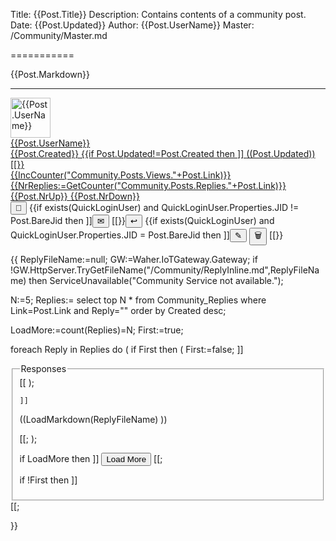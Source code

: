 ﻿Title: {{Post.Title}}
Description: Contains contents of a community post.
Date: {{Post.Updated}}
Author: {{Post.UserName}}
Master: /Community/Master.md

===========

<div id="{{Post.ObjectId}}">
<div id="Content{{Post.ObjectId}}">

{{Post.Markdown}}

</div>
<hr/>
<div class='footer'>
<a href="/Community/Author/{{Post.UserId}}">
<img alt='{{Post.UserName}}' with='64' height='64' src='{{Post.AvatarUrl}}?Width=64&Height=64'/>
<div class='authorInfo'>
<span class='author'>{{Post.UserName}}</span>
<br/>
<span class='created'>{{Post.Created}}</span>
{{if Post.Updated!=Post.Created then ]]
<span class='updated'>((Post.Updated))</span>[[}}
<br/>
<span class='views'>{{IncCounter("Community.Posts.Views."+Post.Link)}}</span>
<span class='replies' onclick="OpenLink('/Community/Post/{{Post.Link}}');event.preventDefault()">{{NrReplies:=GetCounter("Community.Posts.Replies."+Post.Link)}}</span>
<span class='upvotes' id="up{{Post.ObjectId}}" onclick="{{exists(QuickLoginUser) ? ]]VotePost('((Post.ObjectId))',true)[[ : ]]DoLogin()[[}};event.preventDefault()">{{Post.NrUp}}</span>
<span class='downvotes' id="down{{Post.ObjectId}}" onclick="{{exists(QuickLoginUser) ? ]]VotePost('((Post.ObjectId))',false)[[ : ]]DoLogin()[[}};event.preventDefault()">{{Post.NrDown}}</span>
</div></a>
<div class="toolbar">
<button type="button" onclick="OpenLink('/Community/Post/{{Post.Link}}')" title="Direct link to page." class="unicodeChar">🔗</button>
{{if exists(QuickLoginUser) and QuickLoginUser.Properties.JID != Post.BareJid then ]]<button type="button" onclick="OpenLink('/Community/Message.md?PLink=((Post.Link))')" title="Send Private Message to author." class="unicodeChar">✉</button>
[[}}<button type="button" onclick="OpenLink('/Community/Reply.md?PLink={{Post.Link}}')" title="Write a public response to the post." class="unicodeChar">↩</button>
{{if exists(QuickLoginUser) and QuickLoginUser.Properties.JID = Post.BareJid then ]]<button type="button" onclick="EditPost('((Post.ObjectId))')" title="Edit the post." class="unicodeChar">✎</button>
<button type="button" onclick="DeletePost('((Post.Link))')" title="Delete post." class="unicodeChar negButton">🗑</button>
[[}}
</div>
</div>
<div id="editor{{Post.ObjectId}}">
</div>

{{
ReplyFileName:=null;
GW:=Waher.IoTGateway.Gateway;
if !GW.HttpServer.TryGetFileName("/Community/ReplyInline.md",ReplyFileName) then ServiceUnavailable("Community Service not available.");

N:=5;
Replies:=
	select top N 
		* 
	from 
		Community_Replies
	where
		Link=Post.Link and
		Reply=""
	order by 
		Created desc;

LoadMore:=count(Replies)=N;
First:=true;

foreach Reply in Replies do
(
	if First then
	(
		First:=false;
		]]<fieldset><legend>Responses</legend>[[
	);

	]]

<section>

((LoadMarkdown(ReplyFileName) ))

</section>
[[;
);

if LoadMore then ]]
<button id="LoadMoreButton" class='posButton' type="button" onclick='LoadMoreReplies(this,((N)),((N)),"((Post.Link))","")'>Load More</button>
[[;

if !First then ]]</fieldset>[[;

}}

</div>
